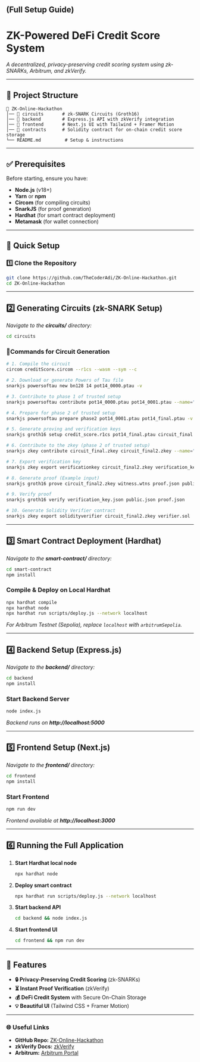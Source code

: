 ## **(Full Setup Guide)**

# **ZK-Powered DeFi Credit Score System**

_A decentralized, privacy-preserving credit scoring system using zk-SNARKs, Arbitrum, and zkVerify._

---

## **📂 Project Structure**

```
📂 ZK-Online-Hackathon
│── 📂 circuits       # zk-SNARK Circuits (Groth16)
│── 📂 backend        # Express.js API with zkVerify integration
│── 📂 frontend       # Next.js UI with Tailwind + Framer Motion
│── 📂 contracts      # Solidity contract for on-chain credit score storage
└── README.md         # Setup & instructions
```

---

## **✅ Prerequisites**

Before starting, ensure you have:

- **Node.js** (v18+)
- **Yarn** or **npm**
- **Circom** (for compiling circuits)
- **SnarkJS** (for proof generation)
- **Hardhat** (for smart contract deployment)
- **Metamask** (for wallet connection)

---

## **🚀 Quick Setup**

### **1️⃣ Clone the Repository**

```sh
git clone https://github.com/TheCoderAdi/ZK-Online-Hackathon.git
cd ZK-Online-Hackathon
```

---

## **2️⃣ Generating Circuits (zk-SNARK Setup)**

_Navigate to the **circuits/** directory:_

```sh
cd circuits
```

### **🔹Commands for Circuit Generation**

```sh
# 1. Compile the circuit
circom creditScore.circom --r1cs --wasm --sym --c

# 2. Download or generate Powers of Tau file
snarkjs powersoftau new bn128 14 pot14_0000.ptau -v

# 3. Contribute to phase 1 of trusted setup
snarkjs powersoftau contribute pot14_0000.ptau pot14_0001.ptau --name="First contribution" -v

# 4. Prepare for phase 2 of trusted setup
snarkjs powersoftau prepare phase2 pot14_0001.ptau pot14_final.ptau -v

# 5. Generate proving and verification keys
snarkjs groth16 setup credit_score.r1cs pot14_final.ptau circuit_final.zkey

# 6. Contribute to the zkey (phase 2 of trusted setup)
snarkjs zkey contribute circuit_final.zkey circuit_final2.zkey --name="Second contribution" -v

# 7. Export verification key
snarkjs zkey export verificationkey circuit_final2.zkey verification_key.json

# 8. Generate proof (Example input)
snarkjs groth16 prove circuit_final2.zkey witness.wtns proof.json public.json

# 9. Verify proof
snarkjs groth16 verify verification_key.json public.json proof.json

# 10. Generate Solidity Verifier contract
snarkjs zkey export solidityverifier circuit_final2.zkey verifier.sol
```

---

## **3️⃣ Smart Contract Deployment (Hardhat)**

_Navigate to the **smart-contract/** directory:_

```sh
cd smart-contract
npm install
```

### **Compile & Deploy on Local Hardhat**

```sh
npx hardhat compile
npx hardhat node
npx hardhat run scripts/deploy.js --network localhost
```

_For Arbitrum Testnet (Sepolia), replace `localhost` with `arbitrumSepolia`._

---

## **4️⃣ Backend Setup (Express.js)**

_Navigate to the **backend/** directory:_

```sh
cd backend
npm install
```

### **Start Backend Server**

```sh
node index.js
```

_Backend runs on **http://localhost:5000**_

---

## **5️⃣ Frontend Setup (Next.js)**

_Navigate to the **frontend/** directory:_

```sh
cd frontend
npm install
```

### **Start Frontend**

```sh
npm run dev
```

_Frontend available at **http://localhost:3000**_

---

## **6️⃣ Running the Full Application**

1. **Start Hardhat local node**
   ```sh
   npx hardhat node
   ```
2. **Deploy smart contract**
   ```sh
   npx hardhat run scripts/deploy.js --network localhost
   ```
3. **Start backend API**
   ```sh
   cd backend && node index.js
   ```
4. **Start frontend UI**
   ```sh
   cd frontend && npm run dev
   ```

---

## **📌 Features**

- **🔒 Privacy-Preserving Credit Scoring** (zk-SNARKs)
- **⏳ Instant Proof Verification** (zkVerify)
- **💰 DeFi Credit System** with Secure On-Chain Storage
- **💡 Beautiful UI** (Tailwind CSS + Framer Motion)

---

### **🌐 Useful Links**

- **GitHub Repo:** [ZK-Online-Hackathon](https://github.com/TheCoderAdi/ZK-Online-Hackathon)
- **zkVerify Docs:** [zkVerify](https://docs.zkverify.io)
- **Arbitrum:** [Arbitrum Portal](https://portal.arbitrum.io/)
